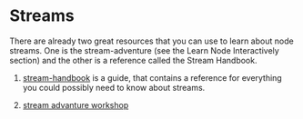 # Streams

There are already two great resources that you can use to learn about node streams. One is the stream-adventure (see the Learn Node Interactively section) and the other is a reference called the Stream Handbook.

1. [stream-handbook](https://github.com/substack/stream-handbook#introduction) is a guide, that contains a reference for everything you could possibly need to know about streams.

2. [stream advanture workshop](https://github.com/workshopper/stream-adventure)